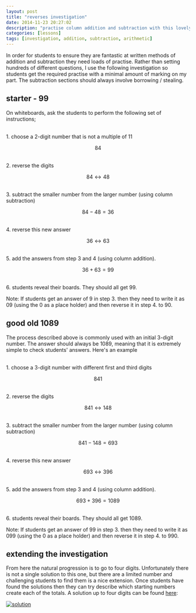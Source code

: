 ```yaml
---
layout: post
title: "reverses investigation"
date: 2014-11-23 20:27:02
description: "practise column addition and subtraction with this lovely investigation"
categories: [lessons]
tags: [investigation, addition, subtraction, arithmetic]
---
```


In order for students to ensure they are fantastic at written methods of addition and subtraction they need loads of practise. Rather than setting hundreds of different questions, I use the following investigation so students get the required practise with a minimal amount of marking on my part. The subtraction sections should always involve borrowing / stealing.

## starter - 99
On whiteboards, ask the students to perform the following set of instructions;

<br>
1. choose a 2-digit number that is not a multiple of 11

$$ 84 $$

<br>
2. reverse the digits

$$ 84 \longleftrightarrow 48$$

<br>
3. subtract the smaller number from the larger number (using column subtraction)

$$ 84 - 48 = 36$$

<br>
4. reverse this new answer

$$ 36 \longleftrightarrow 63$$

<br>
5. add the answers from step 3 and 4 (using column addition).

$$36 + 63 = 99$$

<br>
6. students reveal their boards. They should all get 99.

Note: If students get an answer of 9 in step 3. then they need to write it as 09 (using the 0 as a place holder) and then reverse it in step 4. to 90.

## good old 1089
The process described above is commonly used with an initial 3-digit number. The answer should always be 1089, meaning that it is extremely simple to check students' answers. Here's an example

<br>
1. choose a 3-digit number with different first and third digits

$$ 841 $$

<br>
2. reverse the digits

$$ 841 \longleftrightarrow 148 $$

<br>
3. subtract the smaller number from the larger number (using column subtraction)

$$ 841 - 148 = 693$$

<br>
4. reverse this new answer

$$ 693 \longleftrightarrow 396$$

<br>
5. add the answers from step 3 and 4 (using column addition).

$$693 + 396 = 1089$$

<br>
6. students reveal their boards. They should all get 1089.

Note: If students get an answer of 99 in step 3. then they need to write it as 099 (using the 0 as a place holder) and then reverse it in step 4. to 990.

## extending the investigation
From here the natural progression is to go to four digits. Unfortunately there is not a single solution to this one, but there are a limited number and challenging students to find them is a nice extension. Once students have found the solutions then they can try describe which starting numbers create each of the totals. A solution up to four digits can be found [here][solution]:

[![solution][docpic]][solution]

[solution]: {{site.postAssets}}/2014/1123-reverses-solution.pdf
[docpic]: {{site.postAssets}}/2014/1123-reverses.png



